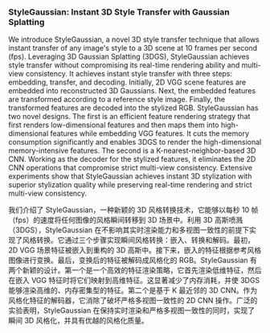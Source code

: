 ### StyleGaussian: Instant 3D Style Transfer with Gaussian Splatting

We introduce StyleGaussian, a novel 3D style transfer technique that allows instant transfer of any image's style to a 3D scene at 10 frames per second (fps). Leveraging 3D Gaussian Splatting (3DGS), StyleGaussian achieves style transfer without compromising its real-time rendering ability and multi-view consistency. It achieves instant style transfer with three steps: embedding, transfer, and decoding. Initially, 2D VGG scene features are embedded into reconstructed 3D Gaussians. Next, the embedded features are transformed according to a reference style image. Finally, the transformed features are decoded into the stylized RGB. StyleGaussian has two novel designs. The first is an efficient feature rendering strategy that first renders low-dimensional features and then maps them into high-dimensional features while embedding VGG features. It cuts the memory consumption significantly and enables 3DGS to render the high-dimensional memory-intensive features. The second is a K-nearest-neighbor-based 3D CNN. Working as the decoder for the stylized features, it eliminates the 2D CNN operations that compromise strict multi-view consistency. Extensive experiments show that StyleGaussian achieves instant 3D stylization with superior stylization quality while preserving real-time rendering and strict multi-view consistency.

我们介绍了 StyleGaussian，一种新颖的 3D 风格转换技术，它能够以每秒 10 帧（fps）的速度将任何图像的风格瞬间转移到 3D 场景中。利用 3D 高斯喷溅（3DGS），StyleGaussian 在不影响其实时渲染能力和多视图一致性的前提下实现了风格转换。它通过三个步骤实现瞬间风格转换：嵌入、转换和解码。最初，2D VGG 场景特征被嵌入到重构的 3D 高斯中。接下来，嵌入的特征根据参考风格图像进行变换。最后，变换后的特征被解码成风格化的 RGB。StyleGaussian 有两个新颖的设计。第一个是一个高效的特征渲染策略，它首先渲染低维特征，然后在嵌入 VGG 特征时将它们映射到高维特征。这显著减少了内存消耗，并使 3DGS 能够渲染高维的、内存密集型的特征。第二个是基于 K 最近邻的 3D CNN。作为风格化特征的解码器，它消除了破坏严格多视图一致性的 2D CNN 操作。广泛的实验表明，StyleGaussian 在保持实时渲染和严格多视图一致性的同时，实现了瞬间 3D 风格化，并具有优越的风格化质量。

